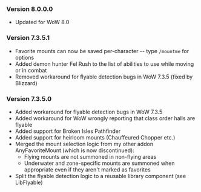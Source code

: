 ### Version 8.0.0.0

* Updated for WoW 8.0

### Version 7.3.5.1

* Favorite mounts can now be saved per-character -- type `/mountme` for options
* Added demon hunter Fel Rush to the list of abilities to use while moving or in combat
* Removed workaround for flyable detection bugs in WoW 7.3.5 (fixed by Blizzard)

### Version 7.3.5.0

* Added workaround for flyable detection bugs in WoW 7.3.5
* Added workaround for WoW wrongly reporting that class order halls are flyable
* Added support for Broken Isles Pathfinder
* Added support for heirloom mounts (Chauffeured Chopper etc.)
* Merged the mount selection logic from my other addon AnyFavoriteMount (which is now discontinued):
   - Flying mounts are not summoned in non-flying areas
   - Underwater and zone-specific mounts are summoned when appropriate even if they aren't marked as favorites
* Split the flyable detection logic to a reusable library component (see LibFlyable)
